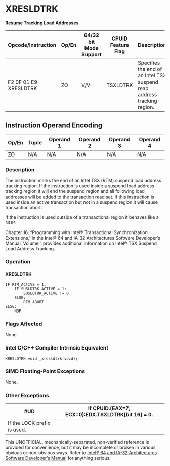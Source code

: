 # XRESLDTRK

**Resume Tracking Load Addresses**

| Opcode/Instruction    | Op/En | 64/32 bit Mode Support | CPUID Feature Flag | Description                                                             |
| --------------------- | ----- | ---------------------- | ------------------ | ----------------------------------------------------------------------- |
| F2 0F 01 E9 XRESLDTRK | ZO    | V/V                    | TSXLDTRK           | Specifies the end of an Intel TSX suspend read address tracking region. |

## Instruction Operand Encoding

| Op/En | Tuple | Operand 1 | Operand 2 | Operand 3 | Operand 4 |
| ----- | ----- | --------- | --------- | --------- | --------- |
| ZO    | N/A   | N/A       | N/A       | N/A       | N/A       |

### Description

The instruction marks the end of an Intel TSX (RTM) suspend load address tracking region. If the instruction is used inside a suspend load address tracking region it will end the suspend region and all following load addresses will be added to the transaction read set. If this instruction is used inside an active transaction but not in a suspend region it will cause transaction abort.

If the instruction is used outside of a transactional region it behaves like a NOP.

Chapter 16, “Programming with Intel® Transactional Synchronization Extensions‚” in the Intel® 64 and IA-32 Architectures Software Developer’s Manual, Volume 1 provides additional information on Intel® TSX Suspend Load Address Tracking.

### Operation

#### XRESLDTRK

```
IF RTM_ACTIVE = 1:
    IF SUSLDTRK_ACTIVE = 1:
        SUSLDTRK_ACTIVE := 0
    ELSE:
        RTM_ABORT
ELSE:
    NOP

```

### Flags Affected

None.

### Intel C/C++ Compiler Intrinsic Equivalent

```
XRESLDTRK void _xresldtrk(void);

```

### SIMD Floating-Point Exceptions

None.

### Other Exceptions

| #​​​UD                      | If CPUID.(EAX=7, ECX=0):EDX.TSXLDTRK[bit 16] = 0. |
| --------------------------- | ------------------------------------------------- |
| If the LOCK prefix is used. |

This UNOFFICIAL, mechanically-separated, non-verified reference is provided for convenience, but it may be
incomplete or broken in various obvious or non-obvious
ways. Refer to [Intel® 64 and IA-32 Architectures Software Developer’s Manual](https://software.intel.com/en-us/download/intel-64-and-ia-32-architectures-sdm-combined-volumes-1-2a-2b-2c-2d-3a-3b-3c-3d-and-4) for anything serious.
